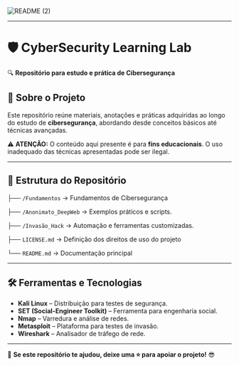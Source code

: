 
![README (2)](https://github.com/user-attachments/assets/3a6b3f34-0de5-41d3-bf36-72d96d916567)

---

# 🛡️ **CyberSecurity Learning Lab**  
🔍 **Repositório para estudo e prática de Cibersegurança**  

## 📌 **Sobre o Projeto**  
Este repositório reúne materiais, anotações e práticas adquiridas ao longo do estudo de **cibersegurança**, abordando desde conceitos básicos até técnicas avançadas. 

⚠ **ATENÇÃO:** O conteúdo aqui presente é para **fins educacionais**. O uso inadequado das técnicas apresentadas pode ser ilegal.  

---
## 📂 Estrutura do Repositório 
├── `/Fundamentos`          → Fundamentos de Cibersegurança 

├── `/Anonimato_DeepWeb`    → Exemplos práticos e scripts.  

├── `/Invasão_Hack`         → Automação e ferramentas customizadas. 

├── `LICENSE.md`            → Definição dos direitos de uso do projeto
 
└── `README.md`             → Documentação principal

--- 

## 🛠️ **Ferramentas e Tecnologias**  
- **Kali Linux** – Distribuição para testes de segurança.  
- **SET (Social-Engineer Toolkit)** – Ferramenta para engenharia social.  
- **Nmap** – Varredura e análise de redes.  
- **Metasploit** – Plataforma para testes de invasão.  
- **Wireshark** – Analisador de tráfego de rede.  

---

📢 **Se este repositório te ajudou, deixe uma ⭐ para apoiar o projeto!** 😎  

